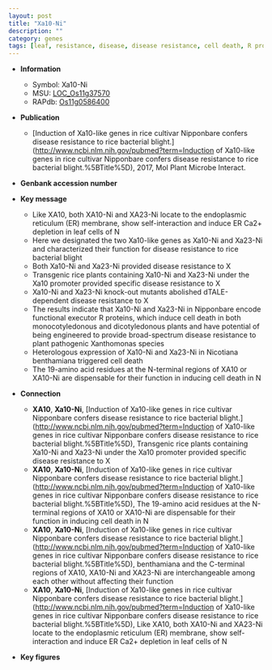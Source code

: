 ```yaml
---
layout: post
title: "Xa10-Ni"
description: ""
category: genes
tags: [leaf, resistance, disease, disease resistance, cell death, R protein, blight, bacterial blight, broad-spectrum disease resistance]
---
```


* **Information**  
    + Symbol: Xa10-Ni  
    + MSU: [LOC_Os11g37570](http://rice.plantbiology.msu.edu/cgi-bin/ORF_infopage.cgi?orf=LOC_Os11g37570)  
    + RAPdb: [Os11g0586400](http://rapdb.dna.affrc.go.jp/viewer/gbrowse_details/irgsp1?name=Os11g0586400)  

* **Publication**  
    + [Induction of Xa10-like genes in rice cultivar Nipponbare confers disease resistance to rice bacterial blight.](http://www.ncbi.nlm.nih.gov/pubmed?term=Induction of Xa10-like genes in rice cultivar Nipponbare confers disease resistance to rice bacterial blight.%5BTitle%5D), 2017, Mol Plant Microbe Interact.

* **Genbank accession number**  

* **Key message**  
    + Like XA10, both XA10-Ni and XA23-Ni locate to the endoplasmic reticulum (ER) membrane, show self-interaction and induce ER Ca2+ depletion in leaf cells of N
    + Here we designated the two Xa10-like genes as Xa10-Ni and Xa23-Ni and characterized their function for disease resistance to rice bacterial blight
    + Both Xa10-Ni and Xa23-Ni provided disease resistance to X
    + Transgenic rice plants containing Xa10-Ni and Xa23-Ni under the Xa10 promoter provided specific disease resistance to X
    + Xa10-Ni and Xa23-Ni knock-out mutants abolished dTALE-dependent disease resistance to X
    + The results indicate that Xa10-Ni and Xa23-Ni in Nipponbare encode functional executor R proteins, which induce cell death in both monocotyledonous and dicotyledonous plants and have potential of being engineered to provide broad-spectrum disease resistance to plant pathogenic Xanthomonas species
    + Heterologous expression of Xa10-Ni and Xa23-Ni in Nicotiana benthamiana triggered cell death
    + The 19-amino acid residues at the N-terminal regions of XA10 or XA10-Ni are dispensable for their function in inducing cell death in N

* **Connection**  
    + __XA10__, __Xa10-Ni__, [Induction of Xa10-like genes in rice cultivar Nipponbare confers disease resistance to rice bacterial blight.](http://www.ncbi.nlm.nih.gov/pubmed?term=Induction of Xa10-like genes in rice cultivar Nipponbare confers disease resistance to rice bacterial blight.%5BTitle%5D),  Transgenic rice plants containing Xa10-Ni and Xa23-Ni under the Xa10 promoter provided specific disease resistance to X
    + __XA10__, __Xa10-Ni__, [Induction of Xa10-like genes in rice cultivar Nipponbare confers disease resistance to rice bacterial blight.](http://www.ncbi.nlm.nih.gov/pubmed?term=Induction of Xa10-like genes in rice cultivar Nipponbare confers disease resistance to rice bacterial blight.%5BTitle%5D),  The 19-amino acid residues at the N-terminal regions of XA10 or XA10-Ni are dispensable for their function in inducing cell death in N
    + __XA10__, __Xa10-Ni__, [Induction of Xa10-like genes in rice cultivar Nipponbare confers disease resistance to rice bacterial blight.](http://www.ncbi.nlm.nih.gov/pubmed?term=Induction of Xa10-like genes in rice cultivar Nipponbare confers disease resistance to rice bacterial blight.%5BTitle%5D),  benthamiana and the C-terminal regions of XA10, XA10-Ni and XA23-Ni are interchangeable among each other without affecting their function
    + __XA10__, __Xa10-Ni__, [Induction of Xa10-like genes in rice cultivar Nipponbare confers disease resistance to rice bacterial blight.](http://www.ncbi.nlm.nih.gov/pubmed?term=Induction of Xa10-like genes in rice cultivar Nipponbare confers disease resistance to rice bacterial blight.%5BTitle%5D),  Like XA10, both XA10-Ni and XA23-Ni locate to the endoplasmic reticulum (ER) membrane, show self-interaction and induce ER Ca2+ depletion in leaf cells of N

* **Key figures**  


